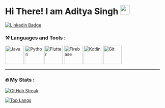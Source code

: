 <h1>
  Hi There! I am Aditya Singh
  <img src="https://media.giphy.com/media/hvRJCLFzcasrR4ia7z/giphy.gif" width="30px"/>
</h1>

<div id = "badges">
    <a href="https://www.linkedin.com/in/aditya-singh-299189231/">
    <img src = "https://img.shields.io/badge/LinkedIn-blue?style=for-the-badge&logo=linkedin&logoColor=white" , alt="Linkedin Badge"/>
    </a>
</div>

<img src="https://komarev.com/ghpvc/?username=ascoder1109&style=flat-square&color=blue" alt=""/>

### ⚒️ Languages and Tools :
<div>
    <img src = "assets\java-original-wordmark.svg", width = 60, height = 60, alt = "Java">
    <img src = "assets\python-original-wordmark.svg", width = 60, height = 60, alt = "Python">
    <img src = "assets\flutter-original.svg", width = 60, height = 60, alt = "Flutter">
    <img src = "assets\firebase-original.svg", width = 60, height = 60, alt = "Firebase">
    <img src = "assets\kotlin-original.svg", width = 60, height = 60, alt = "Kotlin">
    <img src = "assets\git-original.svg", width = 60, height = 60, alt = "Git">

---

### 🔥 My Stats :
[![GitHub Streak](https://github-readme-streak-stats.herokuapp.com?user=ascoder1109&theme=dark&border_radius=18&date_format=M%20j%5B%2C%20Y%5D)](https://git.io/streak-stats)

[![Top Langs](https://github-readme-stats.vercel.app/api/top-langs/?username=ascoder1109&layout=compact&theme=vision-friendly-dark)](https://github.com/anuraghazra/github-readme-stats)